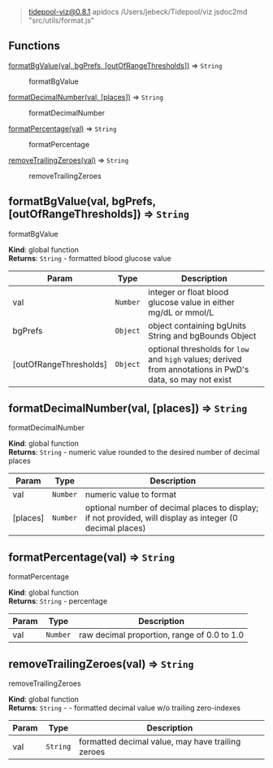 
> tidepool-viz@0.8.1 apidocs /Users/jebeck/Tidepool/viz
> jsdoc2md "src/utils/format.js"

## Functions

<dl>
<dt><a href="#formatBgValue">formatBgValue(val, bgPrefs, [outOfRangeThresholds])</a> ⇒ <code>String</code></dt>
<dd><p>formatBgValue</p>
</dd>
<dt><a href="#formatDecimalNumber">formatDecimalNumber(val, [places])</a> ⇒ <code>String</code></dt>
<dd><p>formatDecimalNumber</p>
</dd>
<dt><a href="#formatPercentage">formatPercentage(val)</a> ⇒ <code>String</code></dt>
<dd><p>formatPercentage</p>
</dd>
<dt><a href="#removeTrailingZeroes">removeTrailingZeroes(val)</a> ⇒ <code>String</code></dt>
<dd><p>removeTrailingZeroes</p>
</dd>
</dl>

<a name="formatBgValue"></a>

## formatBgValue(val, bgPrefs, [outOfRangeThresholds]) ⇒ <code>String</code>
formatBgValue

**Kind**: global function  
**Returns**: <code>String</code> - formatted blood glucose value  

| Param | Type | Description |
| --- | --- | --- |
| val | <code>Number</code> | integer or float blood glucose value in either mg/dL or mmol/L |
| bgPrefs | <code>Object</code> | object containing bgUnits String and bgBounds Object |
| [outOfRangeThresholds] | <code>Object</code> | optional thresholds for `low` and `high` values;                                          derived from annotations in PwD's data, so may not exist |

<a name="formatDecimalNumber"></a>

## formatDecimalNumber(val, [places]) ⇒ <code>String</code>
formatDecimalNumber

**Kind**: global function  
**Returns**: <code>String</code> - numeric value rounded to the desired number of decimal places  

| Param | Type | Description |
| --- | --- | --- |
| val | <code>Number</code> | numeric value to format |
| [places] | <code>Number</code> | optional number of decimal places to display;                            if not provided, will display as integer (0 decimal places) |

<a name="formatPercentage"></a>

## formatPercentage(val) ⇒ <code>String</code>
formatPercentage

**Kind**: global function  
**Returns**: <code>String</code> - percentage  

| Param | Type | Description |
| --- | --- | --- |
| val | <code>Number</code> | raw decimal proportion, range of 0.0 to 1.0 |

<a name="removeTrailingZeroes"></a>

## removeTrailingZeroes(val) ⇒ <code>String</code>
removeTrailingZeroes

**Kind**: global function  
**Returns**: <code>String</code> - - formatted decimal value w/o trailing zero-indexes  

| Param | Type | Description |
| --- | --- | --- |
| val | <code>String</code> | formatted decimal value, may have trailing zeroes |
